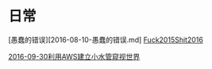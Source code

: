 # 日常

[愚蠢的错误][2016-08-10-愚蠢的错误.md]
[Fuck2015Shit2016](Fuck2015Shit2016.md)

[2016-09-30利用AWS建立小水管窥视世界](2016-09-30利用AWS建立小水管窥视世界.md)
